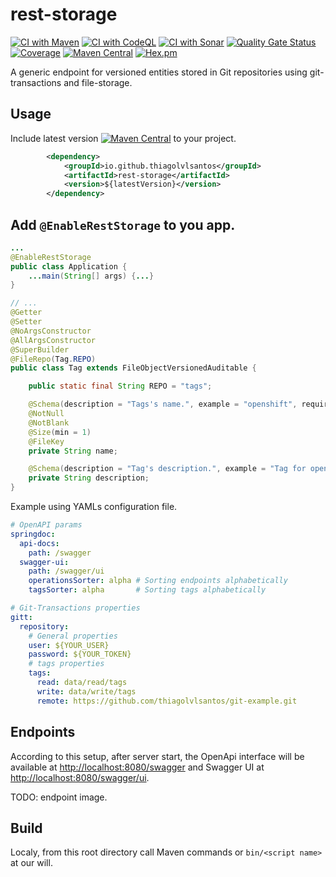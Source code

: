 # rest-storage

[![CI with Maven](https://github.com/thiagolvlsantos/rest-storage/actions/workflows/maven.yml/badge.svg)](https://github.com/thiagolvlsantos/rest-storage/actions/workflows/maven.yml)
[![CI with CodeQL](https://github.com/thiagolvlsantos/rest-storage/actions/workflows/codeql.yml/badge.svg)](https://github.com/thiagolvlsantos/rest-storage/actions/workflows/codeql.yml)
[![CI with Sonar](https://github.com/thiagolvlsantos/rest-storage/actions/workflows/sonar.yml/badge.svg)](https://github.com/thiagolvlsantos/rest-storage/actions/workflows/sonar.yml)
[![Quality Gate Status](https://sonarcloud.io/api/project_badges/measure?project=thiagolvlsantos_rest-storage&metric=alert_status)](https://sonarcloud.io/dashboard?id=thiagolvlsantos_rest-storage)
[![Coverage](https://sonarcloud.io/api/project_badges/measure?project=thiagolvlsantos_rest-storage&metric=coverage)](https://sonarcloud.io/dashboard?id=thiagolvlsantos_rest-storage)
[![Maven Central](https://maven-badges.herokuapp.com/maven-central/io.github.thiagolvlsantos/rest-storage/badge.svg)](https://repo1.maven.org/maven2/io/github/thiagolvlsantos/rest-storage/)
[![Hex.pm](https://img.shields.io/hexpm/l/plug.svg)](http://www.apache.org/licenses/LICENSE-2.0)

A generic endpoint for versioned entities stored in Git repositories using git-transactions and file-storage.

## Usage

Include latest version [![Maven Central](https://maven-badges.herokuapp.com/maven-central/io.github.thiagolvlsantos/rest-storage/badge.svg)](https://repo1.maven.org/maven2/io/github/thiagolvlsantos/rest-storage/) to your project.

```xml
		<dependency>
			<groupId>io.github.thiagolvlsantos</groupId>
			<artifactId>rest-storage</artifactId>
			<version>${latestVersion}</version>
		</dependency>
```

## Add `@EnableRestStorage` to you app.

```java
...
@EnableRestStorage
public class Application {
	...main(String[] args) {...}
}
```

```java
// ...
@Getter
@Setter
@NoArgsConstructor
@AllArgsConstructor
@SuperBuilder
@FileRepo(Tag.REPO)
public class Tag extends FileObjectVersionedAuditable {

	public static final String REPO = "tags";

	@Schema(description = "Tags's name.", example = "openshift", required = true)
	@NotNull
	@NotBlank
	@Size(min = 1)
	@FileKey
	private String name;

	@Schema(description = "Tag's description.", example = "Tag for openshift items.")
	private String description;
}
```

Example using YAMLs configuration file.

```yaml
# OpenAPI params
springdoc:
  api-docs:
    path: /swagger
  swagger-ui:
    path: /swagger/ui
    operationsSorter: alpha # Sorting endpoints alphabetically
    tagsSorter: alpha       # Sorting tags alphabetically

# Git-Transactions properties
gitt:
  repository:
    # General properties
    user: ${YOUR_USER}
    password: ${YOUR_TOKEN}
    # tags properties
    tags:
      read: data/read/tags
      write: data/write/tags
      remote: https://github.com/thiagolvlsantos/git-example.git
```

## Endpoints

According to this setup, after server start, the OpenApi interface will be available at [http://localhost:8080/swagger](http://localhost:8080/swagger) and Swagger UI at [http://localhost:8080/swagger/ui](http://localhost:8080/swagger/ui).

TODO: endpoint image.

## Build

Localy, from this root directory call Maven commands or `bin/<script name>` at our will.
